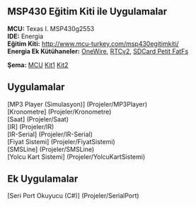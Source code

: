 MSP430 Eğitim Kiti ile Uygulamalar
----------------------------------
**MCU:** Texas I. MSP430g2553  
**IDE:** Energia  
**Eğitim Kiti:** http://www.mcu-turkey.com/msp430egitimkiti/  
**Energia Ek Kütühaneler:** [OneWire](Library/OneWire), [RTCv2](Library/RTC_version2), [SDCard Petit FatFs](Library/SDCardTutorialWithEnergia)  

**Şema:** [MCU](Library/LaunchPadMSP430G2553-V1.5.jpg) [Kit1](Library/sch_1.png) [Kit2](Library/sch_2.png)

Uygulamalar
----------------------------------
[MP3 Player (Simulasyon)] (Projeler/MP3Player)  
[Kronometre] (Projeler/Kronometre)  
[Saat] (Projeler/Saat)  
[IR] (Projeler/IR)  
[IR-Serial] (Projeler/IR-Serial)  
[Fiyat Sistemi] (Projeler/FiyatSistemi)  
[SMSLine] (Projeler/SMSLine)  
[Yolcu Kart Sistemi] (Projeler/YolcuKartSistemi)  


Ek Uygulamalar
----------------------------------
[Seri Port Okuyucu (C#)] (Projeler/SerialPort)  